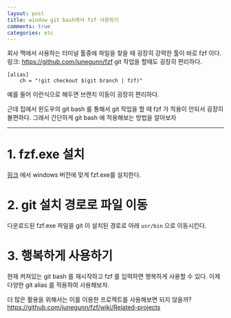 ```yaml
---
layout: post
title: window git bash에서 fzf 사용하기
comments: true 
categories: etc
---
```


회사 맥에서 사용하는 터미널 툴중에 파일을 찾을 때 굉장히 강력한 툴이 바로 fzf 이다.
링크: https://github.com/junegunn/fzf
git 작업을 할때도 굉장히 편리하다.

```
[alias]
    ch = "!git checkout $(git branch | fzf)"
```
예를 들어 이런식으로 해두면 브랜치 이동이 굉장히 편리하다.

근데 집에서 윈도우의 git bash 를 통해서 git 작업을 할 때 fzf 가 적용이 안되서 굉장히 불편하다.
그래서 간단하게 git bash 에 적용해보는 방법을 알아보자

---

# 1. fzf.exe 설치
[링크](https://github.com/junegunn/fzf/releases) 에서 windows 버전에 맞게 fzf.exe를 설치한다.

# 2. git 설치 경로로 파일 이동
다운로드된 fzf.exe 파일을 git 이 설치된 경로로 아래 `usr/bin` 으로 이동시킨다.

# 3. 행복하게 사용하기
현재 켜져있는 git bash 를 재시작하고 fzf 를 입력하면 행복하게 사용할 수 있다.
이제 다양한 git alias 를 적용하여 사용해보자.

더 많은 활용을 위해서는 이를 이용한 프로젝트를 사용해보면 되지 않을까?
https://github.com/junegunn/fzf/wiki/Related-projects